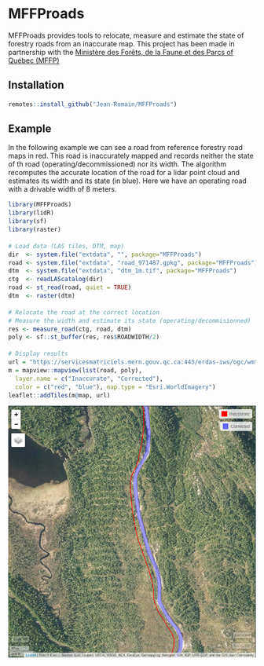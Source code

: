 # MFFProads

MFFProads provides tools to relocate, measure and estimate the state of forestry roads from an inaccurate map. This project has been made in partnership with the [Ministère des Forêts, de la Faune et des Parcs of Québec (MFFP)](https://mffp.gouv.qc.ca/)

## Installation

``` r
remotes::install_github("Jean-Romain/MFFProads")
```

## Example

In the following example we can see a road from reference forestry road maps in red. This road is inaccurately mapped and records neither the state of th road (operating/decommissioned) nor its width. The algorithm recomputes the accurate location of the road for a lidar point cloud and estimates its width and its state (in blue). Here we have an operating road with a drivable width of 8 meters.

```r
library(MFFProads)
library(lidR)
library(sf)
library(raster)

# Load data (LAS tiles, DTM, map)
dir  <- system.file("extdata", "", package="MFFProads")
road <- system.file("extdata", "road_971487.gpkg", package="MFFProads")
dtm  <- system.file("extdata", "dtm_1m.tif", package="MFFProads")
ctg  <- readLAScatalog(dir)
road <- st_read(road, quiet = TRUE)
dtm  <- raster(dtm)

# Relocate the road at the correct location
# Measure the width and estimate its state (operating/decommisionned)
res <- measure_road(ctg, road, dtm)
poly <- sf::st_buffer(res, res$ROADWIDTH/2)

# Display results
url = "https://servicesmatriciels.mern.gouv.qc.ca:443/erdas-iws/ogc/wmts/Inventaire_Ecoforestier/Inventaire_Ecoforestier/default/GoogleMapsCompatibleExt2:epsg:3857/{z}/{y}/{x}.jpg"
m = mapview::mapview(list(road, poly),
  layer.name = c("Inaccurate", "Corrected"),
  color = c("red", "blue"), map.type = "Esri.WorldImagery")
leaflet::addTiles(m@map, url)
```

![](inst/extdata/screenshot.png)

